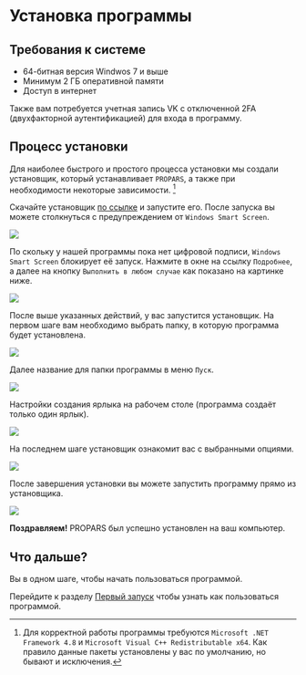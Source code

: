 # Установка программы

## Требования к системе
- 64-битная версия Windwos 7 и выше
- Минимум 2 ГБ оперативной памяти
- Доступ в интернет

Также вам потребуется учетная запись VK с отключенной 2FA (двухфакторной аутентификацией) для входа в программу.

## Процесс установки
Для наиболее быстрого и простого процесса установки мы создали установщик, который устанавливает `PROPARS`, а также при необходимости некоторые зависимости. [^1]

Скачайте установщик [по ссылке](https://soft-issue.com/vku2-version/setups/propars-setup.exe) и запустите его. После запуска вы можете столкнуться с предупреждением от `Windows Smart Screen`.

![](../img/sm_1.png)

По скольку у нашей программы пока нет цифровой подписи, `Windows Smart Screen` блокирует её запуск. Нажмите в окне на ссылку `Подробнее`, а далее на кнопку `Выполнить в любом случае` как показано на картинке ниже.

![](../img/sm_2.png)

После выше указанных действий, у вас запустится установщик. На первом шаге вам необходимо выбрать папку, в которую программа будет установлена.

![](../img/installer_1.png)

Далее название для папки программы в меню `Пуск`.

![](../img/installer_2.png)

Настройки создания ярлыка на рабочем столе (программа создаёт только один ярлык).

![](../img/installer_3.png)

На последнем шаге установщик ознакомит вас с выбранными опциями.

![](../img/installer_4.png)

После завершения установки вы можете запустить программу прямо из установщика.

![](../img/installer_5.png)

**Поздравляем!** PROPARS был успешно установлен на ваш компьютер.

## Что дальше?
Вы в одном шаге, чтобы начать пользоваться программой.

Перейдите к разделу [Первый запуск](./first-launch.md) чтобы узнать как пользоваться программой.

[^1]: Для корректной работы программы требуются `Microsoft .NET Framework 4.8` и `Microsoft Visual C++ Redistributable x64`. Как правило данные пакеты установлены у вас по умолчанию, но бывают и исключения.